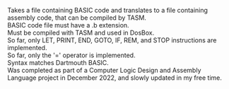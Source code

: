 Takes a file containing BASIC code and translates to a file containing assembly code, that can be compiled by TASM.  
BASIC code file must have a .b extension.  
Must be compiled with TASM and used in DosBox.  
So far, only LET, PRINT, END, GOTO, IF, REM, and STOP instructions are implemented.  
So far, only the '=' operator is implemented.  
Syntax matches Dartmouth BASIC.  
Was completed as part of a Computer Logic Design and Assembly Language project in December 2022, and slowly updated in my free time.  
